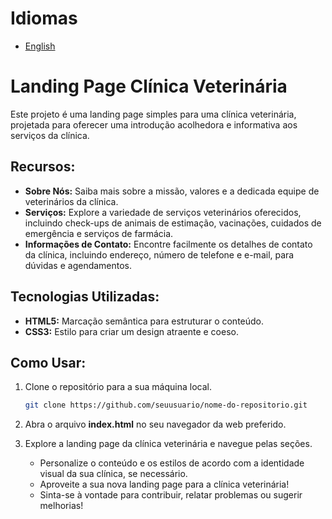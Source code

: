 # Idiomas
- [English](https://github.com/gabrielcamarate/landingpage-petlife/tree/main/README.md)

# Landing Page Clínica Veterinária
Este projeto é uma landing page simples para uma clínica veterinária, projetada para oferecer uma introdução acolhedora e informativa aos serviços da clínica.

## Recursos:
- **Sobre Nós:** Saiba mais sobre a missão, valores e a dedicada equipe de veterinários da clínica.
- **Serviços:** Explore a variedade de serviços veterinários oferecidos, incluindo check-ups de animais de estimação, vacinações, cuidados de emergência e serviços de farmácia.
- **Informações de Contato:** Encontre facilmente os detalhes de contato da clínica, incluindo endereço, número de telefone e e-mail, para dúvidas e agendamentos.

## Tecnologias Utilizadas:
- **HTML5:** Marcação semântica para estruturar o conteúdo.
- **CSS3:** Estilo para criar um design atraente e coeso.

## Como Usar:
1. Clone o repositório para a sua máquina local.

    ```bash
    git clone https://github.com/seuusuario/nome-do-repositorio.git
    ```
    
2. Abra o arquivo **index.html** no seu navegador da web preferido.
3. Explore a landing page da clínica veterinária e navegue pelas seções.

   - Personalize o conteúdo e os estilos de acordo com a identidade visual da sua clínica, se necessário.
   - Aproveite a sua nova landing page para a clínica veterinária!
   - Sinta-se à vontade para contribuir, relatar problemas ou sugerir melhorias!
